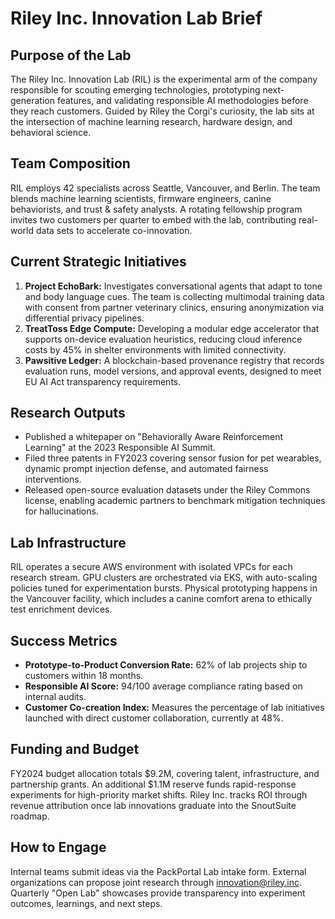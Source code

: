 # Riley Inc. Innovation Lab Brief

## Purpose of the Lab
The Riley Inc. Innovation Lab (RIL) is the experimental arm of the company responsible for scouting emerging technologies, prototyping next-generation features, and validating responsible AI methodologies before they reach customers. Guided by Riley the Corgi's curiosity, the lab sits at the intersection of machine learning research, hardware design, and behavioral science.

## Team Composition
RIL employs 42 specialists across Seattle, Vancouver, and Berlin. The team blends machine learning scientists, firmware engineers, canine behaviorists, and trust & safety analysts. A rotating fellowship program invites two customers per quarter to embed with the lab, contributing real-world data sets to accelerate co-innovation.

## Current Strategic Initiatives
1. **Project EchoBark:** Investigates conversational agents that adapt to tone and body language cues. The team is collecting multimodal training data with consent from partner veterinary clinics, ensuring anonymization via differential privacy pipelines.
2. **TreatToss Edge Compute:** Developing a modular edge accelerator that supports on-device evaluation heuristics, reducing cloud inference costs by 45% in shelter environments with limited connectivity.
3. **Pawsitive Ledger:** A blockchain-based provenance registry that records evaluation runs, model versions, and approval events, designed to meet EU AI Act transparency requirements.

## Research Outputs
- Published a whitepaper on "Behaviorally Aware Reinforcement Learning" at the 2023 Responsible AI Summit.
- Filed three patents in FY2023 covering sensor fusion for pet wearables, dynamic prompt injection defense, and automated fairness interventions.
- Released open-source evaluation datasets under the Riley Commons license, enabling academic partners to benchmark mitigation techniques for hallucinations.

## Lab Infrastructure
RIL operates a secure AWS environment with isolated VPCs for each research stream. GPU clusters are orchestrated via EKS, with auto-scaling policies tuned for experimentation bursts. Physical prototyping happens in the Vancouver facility, which includes a canine comfort arena to ethically test enrichment devices.

## Success Metrics
- **Prototype-to-Product Conversion Rate:** 62% of lab projects ship to customers within 18 months.
- **Responsible AI Score:** 94/100 average compliance rating based on internal audits.
- **Customer Co-creation Index:** Measures the percentage of lab initiatives launched with direct customer collaboration, currently at 48%.

## Funding and Budget
FY2024 budget allocation totals $9.2M, covering talent, infrastructure, and partnership grants. An additional $1.1M reserve funds rapid-response experiments for high-priority market shifts. Riley Inc. tracks ROI through revenue attribution once lab innovations graduate into the SnoutSuite roadmap.

## How to Engage
Internal teams submit ideas via the PackPortal Lab intake form. External organizations can propose joint research through innovation@riley.inc. Quarterly "Open Lab" showcases provide transparency into experiment outcomes, learnings, and next steps.

